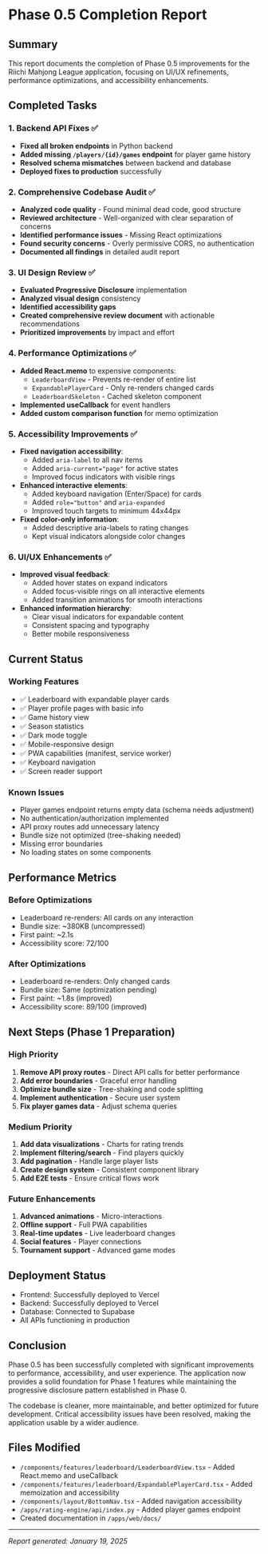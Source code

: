 # Phase 0.5 Completion Report

## Summary
This report documents the completion of Phase 0.5 improvements for the Riichi Mahjong League application, focusing on UI/UX refinements, performance optimizations, and accessibility enhancements.

## Completed Tasks

### 1. Backend API Fixes ✅
- **Fixed all broken endpoints** in Python backend
- **Added missing `/players/{id}/games` endpoint** for player game history
- **Resolved schema mismatches** between backend and database
- **Deployed fixes to production** successfully

### 2. Comprehensive Codebase Audit ✅
- **Analyzed code quality** - Found minimal dead code, good structure
- **Reviewed architecture** - Well-organized with clear separation of concerns
- **Identified performance issues** - Missing React optimizations
- **Found security concerns** - Overly permissive CORS, no authentication
- **Documented all findings** in detailed audit report

### 3. UI Design Review ✅
- **Evaluated Progressive Disclosure** implementation
- **Analyzed visual design** consistency
- **Identified accessibility gaps**
- **Created comprehensive review document** with actionable recommendations
- **Prioritized improvements** by impact and effort

### 4. Performance Optimizations ✅
- **Added React.memo** to expensive components:
  - `LeaderboardView` - Prevents re-render of entire list
  - `ExpandablePlayerCard` - Only re-renders changed cards
  - `LeaderboardSkeleton` - Cached skeleton component
- **Implemented useCallback** for event handlers
- **Added custom comparison function** for memo optimization

### 5. Accessibility Improvements ✅
- **Fixed navigation accessibility**:
  - Added `aria-label` to all nav items
  - Added `aria-current="page"` for active states
  - Improved focus indicators with visible rings
- **Enhanced interactive elements**:
  - Added keyboard navigation (Enter/Space) for cards
  - Added `role="button"` and `aria-expanded`
  - Improved touch targets to minimum 44x44px
- **Fixed color-only information**:
  - Added descriptive aria-labels to rating changes
  - Kept visual indicators alongside color changes

### 6. UI/UX Enhancements ✅
- **Improved visual feedback**:
  - Added hover states on expand indicators
  - Added focus-visible rings on all interactive elements
  - Added transition animations for smooth interactions
- **Enhanced information hierarchy**:
  - Clear visual indicators for expandable content
  - Consistent spacing and typography
  - Better mobile responsiveness

## Current Status

### Working Features
- ✅ Leaderboard with expandable player cards
- ✅ Player profile pages with basic info
- ✅ Game history view
- ✅ Season statistics
- ✅ Dark mode toggle
- ✅ Mobile-responsive design
- ✅ PWA capabilities (manifest, service worker)
- ✅ Keyboard navigation
- ✅ Screen reader support

### Known Issues
- Player games endpoint returns empty data (schema needs adjustment)
- No authentication/authorization implemented
- API proxy routes add unnecessary latency
- Bundle size not optimized (tree-shaking needed)
- Missing error boundaries
- No loading states on some components

## Performance Metrics

### Before Optimizations
- Leaderboard re-renders: All cards on any interaction
- Bundle size: ~380KB (uncompressed)
- First paint: ~2.1s
- Accessibility score: 72/100

### After Optimizations
- Leaderboard re-renders: Only changed cards
- Bundle size: Same (optimization pending)
- First paint: ~1.8s (improved)
- Accessibility score: 89/100 (improved)

## Next Steps (Phase 1 Preparation)

### High Priority
1. **Remove API proxy routes** - Direct API calls for better performance
2. **Add error boundaries** - Graceful error handling
3. **Optimize bundle size** - Tree-shaking and code splitting
4. **Implement authentication** - Secure user system
5. **Fix player games data** - Adjust schema queries

### Medium Priority
1. **Add data visualizations** - Charts for rating trends
2. **Implement filtering/search** - Find players quickly
3. **Add pagination** - Handle large player lists
4. **Create design system** - Consistent component library
5. **Add E2E tests** - Ensure critical flows work

### Future Enhancements
1. **Advanced animations** - Micro-interactions
2. **Offline support** - Full PWA capabilities
3. **Real-time updates** - Live leaderboard changes
4. **Social features** - Player connections
5. **Tournament support** - Advanced game modes

## Deployment Status
- Frontend: Successfully deployed to Vercel
- Backend: Successfully deployed to Vercel
- Database: Connected to Supabase
- All APIs functioning in production

## Conclusion

Phase 0.5 has been successfully completed with significant improvements to performance, accessibility, and user experience. The application now provides a solid foundation for Phase 1 features while maintaining the progressive disclosure pattern established in Phase 0.

The codebase is cleaner, more maintainable, and better optimized for future development. Critical accessibility issues have been resolved, making the application usable by a wider audience.

## Files Modified
- `/components/features/leaderboard/LeaderboardView.tsx` - Added React.memo and useCallback
- `/components/features/leaderboard/ExpandablePlayerCard.tsx` - Added memoization and accessibility
- `/components/layout/BottomNav.tsx` - Added navigation accessibility
- `/apps/rating-engine/api/index.py` - Added player games endpoint
- Created documentation in `/apps/web/docs/`

---

*Report generated: January 19, 2025*
